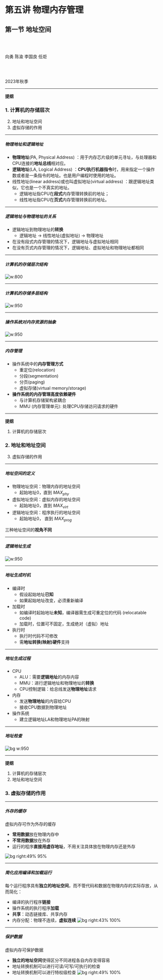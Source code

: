 
# 第五讲 物理内存管理
## 第一节 地址空间
<br>
<br>

向勇 陈渝 李国良 任炬 

<br>
<br>

2023年秋季

---

**提纲**

### 1. 计算机的存储层次
2. 地址和地址空间
3. 虚拟存储的作用

---

##### 物理地址和逻辑地址

- **物理地址**(PA, Physical Address) ：用于内存芯片级的单元寻址，与处理器和CPU连接的**地址总线**相对应。 
- **逻辑地址**(LA, Logical Address) ：**CPU执行机器指令**时，用来指定一个操作数或者是一条指令的地址。也是用户编程时使用的地址。
- 线性地址(linear address)或也叫虚拟地址(virtual address) ：跟逻辑地址类似，它也是一个不真实的地址。
  - 逻辑地址指CPU在**段式**内存管理转换前的地址；
  - 线性地址指CPU在**页式**内存管理转换前的地址。

---

##### 逻辑地址与物理地址的关系

- 逻辑地址到物理地址的**转换**
  - 逻辑地址 -> 线性地址(虚拟地址) -> 物理地址
- 在没有段式内存管理的情况下，逻辑地址与虚拟地址相同
- 在没有页式内存管理的情况下，逻辑地址、虚拟地址和物理地址都相同

---

##### 计算机的存储层次结构

![w:800](figs/computer.png)

---

##### 计算机的存储多层结构
![w:950](figs/mem-layers.png)

---

##### 操作系统对内存资源的抽象
![w:950](figs/os-mem-mgr.png)

<!--
[操作系统内核的特征](https://learningos.github.io/os-lectures/lec1/p2-whatisos.html#9)：并发、共享、虚拟、异步
-->

---

##### 内存管理

- 操作系统中的**内存管理方式**
  - 重定位(relocation)
  - 分段(segmentation)
  - 分页(paging)
  - 虚拟存储(virtual memory/storage)
- **操作系统的内存管理高度依赖硬件**
  - 与计算机存储架构紧耦合
  - MMU (内存管理单元): 处理CPU存储访问请求的硬件

---
**提纲**

1. 计算机的存储层次
### 2. 地址和地址空间
3. 虚拟存储的作用

---

##### 地址空间的定义


- 物理地址空间：物理内存的地址空间
  - 起始地址$0$，直到 $MAX_{phy}$
- 虚拟地址空间：虚拟内存的地址空间
  - 起始地址$0$，直到 $MAX_{virt}$
- 逻辑地址空间：程序执行的地址空间
  - 起始地址$0$， 直到 $MAX_{prog}$

三种地址空间的**视角不同**

---

##### 逻辑地址生成
![w:950](figs/create-logic-addr.png)

---

##### 地址生成时机

- 编译时
  - 假设起始地址**已知**
  - 如果起始地址改变，必须重新编译
- 加载时
  - 如编译时起始地址**未知**，编译器需生成可重定位的代码 (relocatable code) 
  - 加载时，位置可不固定，生成绝对（虚拟）地址
- 执行时
  - 执行时代码不可修改
  - 需**地址转换(映射)硬件**支持

---

##### 地址生成过程
- CPU
  - ALU：需要**逻辑地址**的内存内容
  - MMU：进行逻辑地址和物理地址的**转换**
  - CPU控制逻辑：给总线发送**物理地址**请求
- 内存
  - 发送**物理地址**的内容给CPU
  - 接收CPU数据到物理地址
- 操作系统
  - 建立逻辑地址LA和物理地址PA的映射

---

##### 地址检查
![bg w:950](figs/addr-check-exp.png)

---

**提纲**

1. 计算机的存储层次
2. 地址和地址空间
### 3. 虚拟存储的作用

---

##### 外存的缓存

虚拟内存可作为外存的缓存

- **常用数据**放在物理内存中
- **不常用数据**放在外存 
- 运行的程序**直接用虚存地址**，不用关注具体放在物理内存还是外存

![bg right:49% 95%](figs/os-mem-mgr.png)

---

##### 简化应用编译和加载运行

每个运行程序具有**独立的地址空间**，而不管代码和数据在物理内存的实际存放，从而简化：
- 编译的执行程序**链接**
- 操作系统的执行程序**加载**
- **共享**：动态链接库、共享内存 
- 内存分配：物理不连续，**虚拟连续**
![bg right:43% 100%](figs/os-mem-mgr.png)

---

##### 保护数据

虚拟内存可保护数据
- **独立的地址空间**使得区分不同进程各自内存变得容易
- 地址转换机制可以进行可读/可写/可执行的检查
- 地址转换机制可以进行特权级检查
![bg right:49% 100%](figs/os-mem-mgr.png)